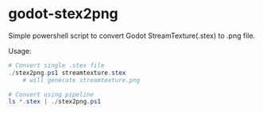 # godot-stex2png

Simple powershell script to convert Godot StreamTexture(.stex) to .png file.

Usage:

```powershell
# Convert single .stex file
./stex2png.ps1 streamtexture.stex
    # will generate streamtexture.png

# Convert using pipeline
ls *.stex | ./stex2png.ps1
```